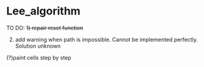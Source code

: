 # Lee_algorithm
TO DO:
~~1) repair reset function~~

2) add warning when path is impossible. Cannot be implemented perfectly. Solution unknown

(?)paint cells step by step
